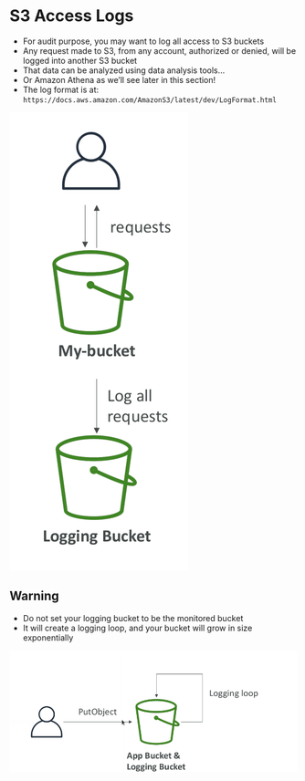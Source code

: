 # S3 Access Logs

* For audit purpose, you may want to log all access to S3 buckets
* Any request made to S3, from any account, authorized or denied, will be logged into another S3 bucket
* That data can be analyzed using data analysis tools...
* Or Amazon Athena as we’ll see later in this section!
* The log format is at: `https://docs.aws.amazon.com/AmazonS3/latest/dev/LogFormat.html`

![S3AccessLogs](images/S3AccessLogs.png)

## Warning

* Do not set your logging bucket to be the monitored bucket
* It will create a logging loop, and your bucket will grow in size exponentially

![AccessLogsLoop](images/AccessLogsLoop.png)
